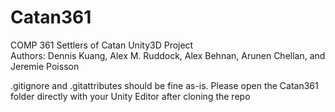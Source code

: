 # Catan361
COMP 361 Settlers of Catan Unity3D Project  
Authors: Dennis Kuang, Alex M. Ruddock, Alex Behnan, Arunen Chellan, and Jeremie Poisson  
  
.gitignore and .gitattributes should be fine as-is. Please open the Catan361 folder directly with your Unity Editor after cloning the repo
